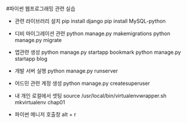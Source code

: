 
#파이썬 웹프로그래밍 관련 실습

 - 관련 라이브러리 설치
pip install django
pip install MySQL-python

 - 디비 마이그레이션 관련
python manage.py makemigrations
python manage.py migrate

 - 앱관련 생성
python manage.py startapp bookmark
python manage.py startapp blog

 - 개발 서버 실행
python manage.py runserver

 - 어드민 관련 계정 생성
python manage.py createsuperuser

 - 내 개인 로컬에서 셋팅
source /usr/local/bin/virtualenvwrapper.sh
mkvirtualenv chap01

 - 파이썬 메니저 호출창
 alt + r